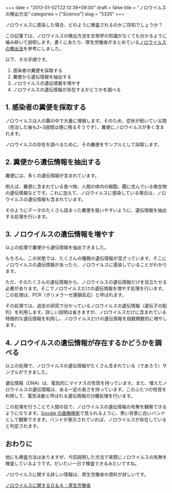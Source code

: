 +++
date = "2013-01-02T22:12:39+09:00"
draft = false
title = "ノロウイルスの検出方法"
categories = ["Science"]
slug = "5335"
+++

ノロウイルスに感染した場合、どのように検査されるのかご存知でしょうか？

この記事では、ノロウイルスの検出方法を生物学の知識がなくても分かるように噛み砕いて説明します。書くにあたり、厚生労働省がまとめている<a href="http://www.mhlw.go.jp/topics/syokuchu/kanren/kanshi/dl/031105-1a.pdf" target="_blank">ノロウイルスの検出法</a>を参考にしました。

以下、その手順です。

<ol>
<li>感染者の糞便を採取する</li>
<li>糞便から遺伝情報を抽出する</li>
<li>ノロウイルスの遺伝情報を増やす</li>
<li>ノロウイルスの遺伝情報が存在するかどうかを調べる</li>
</ol>

<h2>1. 感染者の糞便を採取する</h2>

ノロウイルスは人の腸の中で大量に増殖します。そのため、症状が続いている間（完治した後も2~3週間は便に残るそうです）、糞便にノロウイルスが多く含まれます。

ノロウイルスの存在を調べるために、その糞便をサンプルとして採取します。

<h2>2. 糞便から遺伝情報を抽出する</h2>

糞便には、多くの遺伝情報が含まれています。

例えば、糞便に含まれている食べ物、人間の体内の細胞、腸に住んでいる微生物の遺伝情報などです。これに加えて、ノロウイルスに感染している場合は、ノロウイルスの遺伝情報も含まれています。

そのようにデータのたくさん詰まった糞便を扱いやすいように、遺伝情報を抽出する処理を行います。

<h2>3. ノロウイルスの遺伝情報を増やす</h2>

以上の処理で糞便から遺伝情報を抽出できました。

もちろん、この状態では、たくさんの種類の遺伝情報が混ざっています。そこにノロウイルスの遺伝情報があったら、ノロウイルスに感染していることがわかります。

ただ、そのたくさんの遺伝情報から、ノロウイルスの遺伝情報だけを目立たせる必要があります。そこでノロウイルスだけの遺伝情報を増やす処理を行います。この処理は、PCR（ポリメラーゼ連鎖反応）と呼ばれます。

その処理では、過去の研究で分かっているノロウイルスの遺伝情報（遺伝子の配列）を利用します。詳しい説明は省きますが、ノロウイルスだけに含まれている特徴的な遺伝情報を利用し、ノロウイルスだけの遺伝情報を指数関数的に増やします。

<h2>4. ノロウイルスの遺伝情報が存在するかどうかを調べる</h2>

以上の処理で、ノロウイルスの遺伝情報がたくさん含まれている（であろう）サンプルができました。

遺伝情報（DNA）は、電気的にマイナスの性質を持っています。また、増えたノロウイルスの遺伝情報は、ある一定の長さを持っています。このふたつの性質を利用して、電気泳動と呼ばれる遺伝情報の分離処理を行います。

この処理を行うことで人間の目で、ノロウイルスの遺伝情報の有無を観察できるようになります。<a href="https://www.google.co.jp/search?tbm=isch&source=hp&q=電気泳動" target="_blank">Google の画像検索</a>で見られるように、黒い背景に白いバンドとして観察できます。バンドが表示されていれば、ノロウイルスが存在していると判定されます。

<h2>おわりに</h2>

他にも検査方法はありますが、今回説明した方法で実際にノロウイルスの有無を検査しているようです。だいたい一日で検査できるみたいですね。

ノロウイルスに関する詳しい情報は、厚生労働省の資料が詳しいです。

<a href="http://www.mhlw.go.jp/topics/syokuchu/kanren/yobou/040204-1.html" target="_blank">ノロウイルスに関するＱ＆Ａ｜厚生労働省</a>
